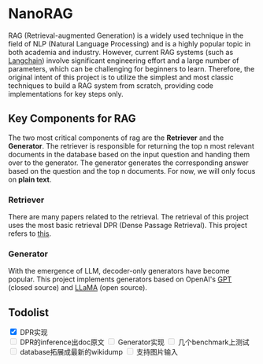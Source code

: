 # NanoRAG

RAG (Retrieval-augmented Generation) is a widely used technique in the field of NLP (Natural Language Processing) and is a highly popular topic in both academia and industry. However, current RAG systems (such as [Langchain](https://github.com/langchain-ai/langchain)) involve significant engineering effort and a large number of parameters, which can be challenging for beginners to learn. Therefore, the original intent of this project is to utilize the simplest and most classic techniques to build a RAG system from scratch, providing code implementations for key steps only.


## Key Components for RAG

The two most critical components of rag are the **Retriever** and the **Generator**. The retriever is responsible for returning the top n most relevant documents in the database based on the input question and handing them over to the generator. The generator generates the corresponding answer based on the question and the top n documents. For now, we will only focus on **plain text**.

### Retriever

There are many papers related to the retrieval. The retrieval of this project uses the most basic retrieval DPR (Dense Passage Retrieval). This project refers to [this](https://github.com/Hannibal046/nanoDPR).

### Generator

With the emergence of LLM, decoder-only generators have become popular. This project implements generators based on OpenAI's [GPT](https://openai.com/chatgpt/) (closed source) and [LLaMA](https://github.com/meta-llama/llama3) (open source).


## Todolist

<input type="checkbox" checked> 
<label>DPR实现</label><br>

<input type="checkbox" disabled> 
<label>DPR的inference出doc原文</label>

<input type="checkbox" disabled> 
<label>Generator实现</label>

<input type="checkbox" disabled> 
<label>几个benchmark上测试</label>

<input type="checkbox" disabled> 
<label>database拓展成最新的wikidump</label>

<input type="checkbox" disabled> 
<label>支持图片输入</label>